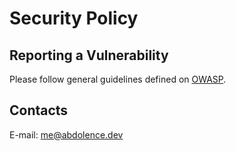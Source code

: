 # Security Policy

## Reporting a Vulnerability

Please follow general guidelines defined on [OWASP](https://cheatsheetseries.owasp.org/cheatsheets/Vulnerability_Disclosure_Cheat_Sheet.html).


## Contacts

E-mail: me@abdolence.dev
